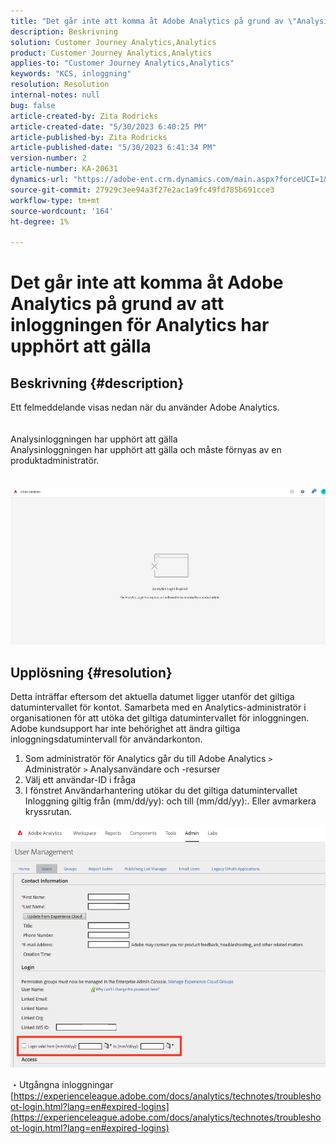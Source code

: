 ```yaml
---
title: "Det går inte att komma åt Adobe Analytics på grund av \"Analysinloggningen har gått ut\""
description: Beskrivning
solution: Customer Journey Analytics,Analytics
product: Customer Journey Analytics,Analytics
applies-to: "Customer Journey Analytics,Analytics"
keywords: "KCS, inloggning"
resolution: Resolution
internal-notes: null
bug: false
article-created-by: Zita Rodricks
article-created-date: "5/30/2023 6:40:25 PM"
article-published-by: Zita Rodricks
article-published-date: "5/30/2023 6:41:34 PM"
version-number: 2
article-number: KA-20631
dynamics-url: "https://adobe-ent.crm.dynamics.com/main.aspx?forceUCI=1&pagetype=entityrecord&etn=knowledgearticle&id=98653e6b-19ff-ed11-8f6e-6045bd0063aa"
source-git-commit: 27929c3ee94a3f27e2ac1a9fc49fd785b691cce3
workflow-type: tm+mt
source-wordcount: '164'
ht-degree: 1%

---
```


# Det går inte att komma åt Adobe Analytics på grund av att inloggningen för Analytics har upphört att gälla

## Beskrivning {#description}

Ett felmeddelande visas nedan när du använder Adobe Analytics.<br><br>
<br>Analysinloggningen har upphört att gälla
<br>Analysinloggningen har upphört att gälla och måste förnyas av en produktadministratör.
<br> <br><br>![](assets/___9a653e6b-19ff-ed11-8f6e-6045bd0063aa___.jpeg)

## Upplösning {#resolution}


Detta inträffar eftersom det aktuella datumet ligger utanför det giltiga datumintervallet för kontot. Samarbeta med en Analytics-administratör i organisationen för att utöka det giltiga datumintervallet för inloggningen. Adobe kundsupport har inte behörighet att ändra giltiga inloggningsdatumintervall för användarkonton.

1. Som administratör för Analytics går du till Adobe Analytics `>`  Administratör `>`  Analysanvändare och -resurser
2. Välj ett användar-ID i fråga
3. I fönstret Användarhantering utökar du det giltiga datumintervallet Inloggning giltig från (mm/dd/yy): och till (mm/dd/yy):. Eller avmarkera kryssrutan.


![](assets/6282c86d-563a-ed11-9db0-0022480869de.png)

・Utgångna inloggningar
[https://experienceleague.adobe.com/docs/analytics/technotes/troubleshoot-login.html?lang=en#expired-logins](https://experienceleague.adobe.com/docs/analytics/technotes/troubleshoot-login.html?lang=en#expired-logins)
